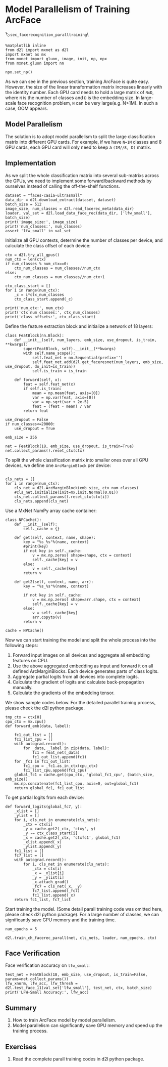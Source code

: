 # Model Parallelism of Training ArcFace
:label:`sec_facerecognition_paralltraining`\

```{.python .input  n=1}
%matplotlib inline
from d2l import mxnet as d2l
import mxnet as mx
from mxnet import gluon, image, init, np, npx
from mxnet.gluon import nn

npx.set_np()
```

As we can see in the previous section, training ArcFace is quite easy. 
However, the size of the linear transformation matrix increases linearly with the identity number. 
Each GPU card needs to hold a large matrix of `NxD`, where `N` is the number of classes and `D` is the embedding size. 
In large-scale face recognition problem, `N` can be very large(e.g. N>1M). In such a case, OOM appears.

## Model Parallelism

The solution is to adopt model parallelism to split the large classification matrix into different GPU cards. 
For example, if we have `N=1M` classes and 8 GPU cards, each GPU card will only need to keep a `(1M//8, D)` matrix.

## Implementation

As we split the whole classification matrix into several sub-matrixs across the GPUs, 
we need to implement some forward/backward methods by ourselves instead of calling the off-the-shelf functions.

```{.python .input  n=2}
dataset = "faces-casia-ultrasmall"
data_dir = d2l.download_extract(dataset, dataset)
batch_size = 512
image_size, num_classes = d2l.read_facerec_meta(data_dir)
loader, val_set = d2l.load_data_face_rec(data_dir, ['lfw_small'], batch_size)
print('image_size:', image_size)
print('num_classes:', num_classes)
assert 'lfw_small' in val_set

```

Initialize all GPU contexts, determine the number of classes per device, and calculate the class offset of each device:

```{.python .input  n=3}
ctx = d2l.try_all_gpus()
num_ctx = len(ctx)
if num_classes % num_ctx==0:
    ctx_num_classes = num_classes//num_ctx
else:
    ctx_num_classes = num_classes//num_ctx+1

ctx_class_start = []
for i in range(num_ctx):
    _c = i*ctx_num_classes
    ctx_class_start.append(_c)

print('num_ctx:', num_ctx)
print('ctx num classes:', ctx_num_classes)
print('class offsets:', ctx_class_start)
```

Define the feature extraction block and initialize a network of 18 layers:

```{.python .input  n=4}
class FeatBlock(nn.Block):
    def __init__(self, num_layers, emb_size, use_dropout, is_train, **kwargs):
        super(FeatBlock, self).__init__(**kwargs)
        with self.name_scope():
            self.feat_net = nn.Sequential(prefix='')
            self.feat_net.add(d2l.get_faceresnet(num_layers, emb_size, use_dropout, do_init=is_train))
            self.is_train = is_train

    def forward(self, x):
        feat = self.feat_net(x)
        if self.is_train:
            mean = np.mean(feat, axis=[0])
            var = np.var(feat, axis=[0])
            var = np.sqrt(var + 2e-5)
            feat = (feat - mean) / var
        return feat

use_dropout = False
if num_classes<=20000:
    use_dropout = True
    
emb_size = 256
    
net = FeatBlock(18, emb_size, use_dropout, is_train=True)
net.collect_params().reset_ctx(ctx)
```

To split the whole classification matrix into smaller ones over all GPU devices, we define one `ArcMarginBlock` per device:

```{.python .input  n=5}

cls_nets = []
for i in range(num_ctx):
    cls_net = d2l.ArcMarginBlock(emb_size, ctx_num_classes)
    #cls_net.initialize(init=mx.init.Normal(0.01))
    cls_net.collect_params().reset_ctx(ctx[i])
    cls_nets.append(cls_net)
```

Use a MxNet NumPy array cache container:

```{.python .input  n=6}
class NPCache():
    def __init__(self):
        self._cache = {}

    def get(self, context, name, shape):
        key = "%s_%s"%(name, context)
        #print(key)
        if not key in self._cache:
            v = mx.np.zeros( shape=shape, ctx = context)
            self._cache[key] = v
        else:
            v = self._cache[key]
        return v

    def get2(self, context, name, arr):
        key = "%s_%s"%(name, context)
        
        if not key in self._cache:
            v = mx.np.zeros( shape=arr.shape, ctx = context)
            self._cache[key] = v
        else:
            v = self._cache[key]
            arr.copyto(v)
        return v

cache = NPCache()
```

Now we can start training the model and split the whole process into the following steps:
1. Forward input images on all devices and aggregate all embedding features on CPU.
2. Use the above aggregated embedding as input and forward it on all defined ArcMarginBlocks. Each device generates parts of class logits.
3. Aggregate partial logits from all devices into complete logits.
4. Calculate the gradient of logits and calculate back-propagation manually.
5. Calculate the gradients of the embedding tensor.

We show sample codes below. For the detailed parallel training process, please check the d2l python package.

```{.python .input  n=7}
tmp_ctx = ctx[0]
cpu_ctx = mx.cpu()
def forward_emb(data, label):

    fc1_out_list = []
    fc1_list_cpu = []
    with autograd.record():
        for _data, _label in zip(data, label):
            fc1 = feat_net(_data)
            fc1_out_list.append(fc1)
    for _fc1 in fc1_out_list:
        fc1_cpu = _fc1.as_in_ctx(cpu_ctx)
        fc1_list_cpu.append(fc1_cpu)
    global_fc1 = cache.get(cpu_ctx, 'global_fc1_cpu', (batch_size, emb_size))
    mx.np.concatenate(fc1_list_cpu, axis=0, out=global_fc1)
    return global_fc1, fc1_out_list
```

To get partial logits from each device:

```{.python .input  n=8}
def forward_logits(global_fc7, y):
    _xlist = []
    _ylist = []
    for i, cls_net in enumerate(cls_nets):
        _ctx = ctx[i]
        _y = cache.get2(_ctx, 'ctxy', y)
        _y -= ctx_class_start[i]
        _x = cache.get2(_ctx, 'ctxfc1', global_fc1)
        _xlist.append(_x)
        _ylist.append(_y)
    fc1_list = []
    fc7_list = []
    with autograd.record():
        for i, cls_net in enumerate(cls_nets):
            _ctx = ctx[i]
            _x = _xlist[i]
            _y = _ylist[i]
            _x.attach_grad()
            _fc7 = cls_net(_x, _y)
            fc7_list.append(_fc7)
            fc1_list.append(_x)
    return fc1_list, fc7_list
```

Start training the model. (Some detail parall training code was omitted here, please check d2l python package). For a large number of classes, we can significantly save GPU memory and the training time.

```{.python .input  n=9}
num_epochs = 5

d2l.train_ch_facerec_parall(net, cls_nets, loader, num_epochs, ctx)
```

## Face Verification

Face verification accuracy on `lfw_small`:

```{.python .input  n=10}
test_net = FeatBlock(18, emb_size, use_dropout, is_train=False, params=net.collect_params())
lfw_xnorm, lfw_acc, lfw_thresh = d2l.test_face_11(val_set['lfw_small'], test_net, ctx, batch_size)
print('LFW-Small Accuracy:', lfw_acc)
```

## Summary

1. How to train ArcFace model by model parallelism.
2. Model parallelism can significantly save GPU memory and speed up the training process.

## Exercises

1. Read the complete parall training codes in d2l python package.
